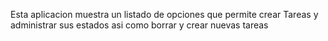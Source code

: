 Esta aplicacion muestra un listado de opciones que permite crear Tareas y administrar sus estados asi como borrar y crear nuevas tareas
